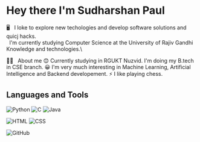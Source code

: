 # Hey there I'm Sudharshan Paul

🖥️ &nbsp; I loke to explore new techologies and develop software solutions and quicj hacks.\
&nbsp; I'm currently studying Computer Science at the University of Rajiv Gandhi Knowledge and technologies.\

👨‍💻 &nbsp; About me
 😊 Currently studying in RGUKT Nuzvid. I'm doing my B.tech in CSE branch.
 😀 I'm very much interesting in Machine Learning, Artificial Intelligence and Backend developement.
 ⚡  I like playing chess.

## Languages and Tools
![Python](https://img.shields.io/badge/-Python-black?style=flat&logo=python)
![C](https://img.shields.io/badge/-C_Language-black?style=flat&logo=c)
![Java](https://img.shields.io/badge/-Java-black?style=flat&logo=java)

![HTML](https://img.shields.io/badge/-HTML-black?style=flat&logo=html5)
![CSS](https://img.shields.io/badge/-CSS-black?style=flat&logo=css3)

![GitHub](https://img.shields.io/badge/-Git-black?style=flat&logo=git)

